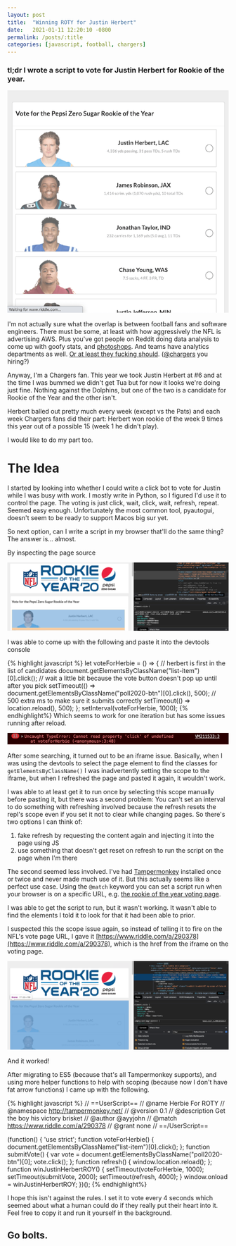 ```yaml
---
layout: post
title:  "Winning ROTY for Justin Herbert"
date:   2021-01-11 12:20:10 -0800
permalink: /posts/:title
categories: [javascript, football, chargers]
---
```

### tl;dr I wrote a script to vote for Justin Herbert for Rookie of the year.

![win_the_vote](/assets/herbie_roty/vote_for_herbie.gif)

I'm not actually sure what the overlap is between football fans and software engineers. There must be some, at least with how aggressively the NFL is advertising AWS.
Plus you've got people on Reddit doing data analysis to come up with goofy stats, and [photoshops](https://www.reddit.com/r/Chargers/comments/kvy2k8/the_little_guys/).
And teams have analytics departments as well. [Or at least they fucking should](https://www.boltsfromtheblue.com/2018/7/19/17593186/the-los-angeles-chargers-dont-have-a-single-analytics-employee-nfl). ([@chargers](https://twitter.com/Chargers) you hiring?)

Anyway, I'm a Chargers fan. This year we took Justin Herbert at #6 and at the time I was bummed we didn't get Tua but for now it looks we're doing just fine. Nothing against the Dolphins, but one of the two is a candidate for Rookie of the Year and the other isn't.

Herbert balled out pretty much every week (except vs the Pats) and each week Chargers fans did their part: Herbert won rookie of the week 9 times this year out of a possible 15 (week 1 he didn't play).

I would like to do my part too.

# The Idea
I started by looking into whether I could write a click bot to vote for Justin while I was busy with work. I mostly write in Python, so I figured I'd use it to control the page. The voting is just click, wait, click, wait, refresh, repeat. Seemed easy enough.
Unfortunately the most common tool, pyautogui, doesn't seem to be ready to support Macos big sur yet.

So next option, can I write a script in my browser that'll do the same thing?
The answer is... almost.

By inspecting the page source

![page source](/assets/herbie_roty/inspect_page.png)

I was able to come up with the following and paste it into the devtools console

{% highlight javascript %}
let voteForHerbie = () => {
// herbert is first in the list of candidates
document.getElementsByClassName("list-item")[0].click();
// wait a little bit because the vote button doesn't pop up until after you pick
setTimeout(() => document.getElementsByClassName("poll2020-btn")[0].click(), 500);
// 500 extra ms to make sure it submits correctly
setTimeout(() => location.reload(), 500);
};
setInterval(voteForHerbie, 1000);
{% endhighlight%}
Which seems to work for one iteration but has some issues running after reload.

![error](/assets/herbie_roty/error_cant_click.png)

After some searching, it turned out to be an iframe issue.
Basically, when I was using the devtools to select the page element to find the classes for `getElementsByClassName()` I was inadvertently setting the scope to the iframe, but when I refreshed the page and pasted it again, it wouldn't work.


I was able to at least get it to run once by selecting this scope manually before pasting it, but there was a second problem:
You can't set an interval to do something with refreshing involved because the refresh resets the repl's scope even if you set it not to clear while changing pages.
So there's two options I can think of:

1. fake refresh by requesting the content again and injecting it into the page using JS
2. use something that doesn't get reset on refresh to run the script on the page when I'm there

The second seemed less involved. I've had [Tampermonkey](https://chrome.google.com/webstore/detail/tampermonkey/dhdgffkkebhmkfjojejmpbldmpobfkfo?hl=en) installed once or twice and never made much use of it.
But this actually seems like a perfect use case. Using the `@match` keyword you can set a script run when your browser is on a specific URL, e.g. [the rookie of the year voting page](https://www.nfl.com/voting/rookies/rookie-of-the-year).

I was able to get the script to run, but it wasn't working. It wasn't able to find the elements I told it to look for that it had been able to prior.

I suspected this the scope issue again, so instead of telling it to fire on the NFL's vote page URL, I gave it [https://www.riddle.com/a/290378](https://www.riddle.com/a/290378), which is the href from the iframe on the voting page.

![iframe](/assets/herbie_roty/iframe.png)

And it worked!

After migrating to ES5 (because that's all Tampermonkey supports), and using more helper functions to help with scoping (because now I don't have fat arrow functions) I came up with the following.

{% highlight javascript %}
// ==UserScript==
// @name         Herbie For ROTY
// @namespace    http://tampermonkey.net/
// @version      0.1
// @description  Get the boy his victory brisket
// @author       @ayyjohn
// @match        https://www.riddle.com/a/290378
// @grant        none
// ==/UserScript==

(function() {
    'use strict';
    function voteForHerbie() {
        document.getElementsByClassName("list-item")[0].click();
    };
    function submitVote() {
        var vote = document.getElementsByClassName("poll2020-btn")[0];
        vote.click();
    };
    function refresh() {
        window.location.reload();
    };
    function winJustinHerbertROY() {
        setTimeout(voteForHerbie, 1000);
        setTimeout(submitVote, 2000);
        setTimeout(refresh, 4000);
    }
    window.onload = winJustinHerbertROY;
})();
{% endhighlight%}

I hope this isn't against the rules. I set it to vote every 4 seconds which seemed about what a human could do if they really put their heart into it. Feel free to copy it and run it yourself in the background.

## Go bolts.